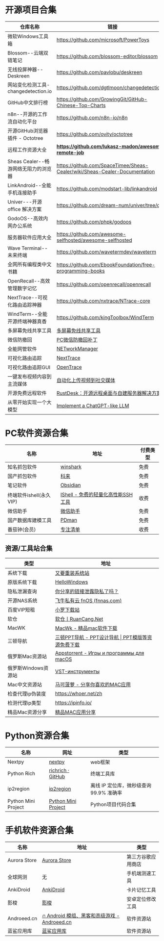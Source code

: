 # 开源项目合集

| 仓库名称                        | 链接                                                                          |
| --------------------------- | --------------------------------------------------------------------------- |
| 微软Windows工具箱                | https://github.com/microsoft/PowerToys                                      |
| Blossom--云端双链笔记             | https://github.com/blossom-editor/blossom                                   |
| 无线投屏神器--Deskreen            | https://github.com/pavlobu/deskreen                                         |
| 网站变化检测工具-changedetection.io | https://github.com/dgtlmoon/changedetection.io                              |
| GitHub中文排行榜                 | https://github.com/GrowingGit/GitHub-Chinese-Top-Charts                     |
| n8n--开源的工作流自动化平台            | https://github.com/n8n-io/n8n                                               |
| 开源GitHub浏览器插件 - Octotree    | https://github.com/ovity/octotree                                           |
| 远程工作资源大全                    | **https://github.com/lukasz-madon/awesome-remote-job**                      |
| Sheas Cealer--畅游网络无阻力的浏览器   | https://github.com/SpaceTimee/Sheas-Cealer/wiki/Sheas-Cealer-Documentation  |
| LinkAndroid--全能手机连接助手       | https://github.com/modstart-lib/linkandroid                                 |
| Univer---开源 office 解决方案     | https://github.com/dream-num/univer/tree/dev                                |
| GodoOS--高效内网办公系统            | https://github.com/phpk/godoos                                              |
| 服务器软件应用大全                   | https://github.com/awesome-selfhosted/awesome-selfhosted                    |
| Wave Terminal--未来终端         | https://github.com/wavetermdev/waveterm                                     |
| 全网所有编程类中文书籍                 | https://github.com/EbookFoundation/free-programming-books                   |
| OpenRecall--高效管理数字记忆        | https://github.com/openrecall/openrecall                                    |
| NextTrace--可视化路由追踪神器        | https://github.com/nxtrace/NTrace-core                                      |
| WindTerm--全能开源终端神器真香        | https://github.com/kingToolbox/WindTerm                                     |
| 多屏幕免线共享工具                   | [多屏幕免线共享工具]( https://github.com/pavlobu/deskreen)                           |
| 微信防撤回                       | [PC微信防撤回补丁]( https://github.com/huiyadanli/RevokeMsgPatcher )               |
| 全能网管软件                      | [NETworkManager](https://github.com/BornToBeRoot/NETworkManager)            |
| 可视化路由追踪                     | [NextTrace](https://github.com/nxtrace/NTrace-core)                         |
| 可视化路由追踪GUI                  | [OpenTrace](https://github.com/Archeb/opentrace)                            |
| 一键发布视频内容到主流媒体               | [自动化上传视频到社交媒体](https://github.com/dreammis/social-auto-upload)              |
| 开源免费远程软件                    | [RustDesk：开源远程桌面与自建服务器解决方案](https://rustdesk.com/zh-cn/)                    |
| 从零开始实现一个大模型                 | [Implement a ChatGPT-like LLM ](https://github.com/rasbt/LLMs-from-scratch) |
# PC软件资源合集

| 名称                | 地址                                                | 付费类型   |
| ----------------- | ------------------------------------------------- | ------ |
| 知名抓包软件            | [winshark](https://www.wireshark.org/)            | 免费     |
| 国产抓包软件            | [ 科来](https://www.colasoft.com.cn/)               | 免费     |
| 笔记软件              | [Obsidian ](https://obsidian.md/)                 | 免费     |
| 终端软件ishell(永久VIP) | [IShell - 免费的轻量化高性能SSH工具](https://www.ishell.cc/) | 收费     |
| 微信助手              | [微信助手](http://wechat.fuyue.xyz/)                  | 免费     |
| 国产数据库建模工具         | [PDman](http://www.pdman.cn/)                     | 免费     |
| 番茄钟(会员)           | [专注清单](https://www.focustodo.cn/)                 | 收费     |


## 资源/工具站合集

| 类型            | 地址                                                                  |
| ------------- | ------------------------------------------------------------------- |
| 系统下载          | [又要重装系统站](https://yyczxt.com/)                                      |
| 原版系统下载        | [HelloWindows](https://hellowindows.cn/)                            |
| 隐私泄漏查询        | [你分享的链接泄露隐私了吗？](https://uid.ejfkdev.com/)                           |
| 开源NAS系统       | [飞牛私有云 fnOS (fnnas.com)](https://www.fnnas.com/)                    |
| 百度VIP短租       | [小罗下载站](http://hezuvip.com)                                         |
| 软仓            | [软仓丨RuanCang.Net](https://ruancang.net/)                            |
| MacWK         | [MacWk - 精品mac软件下载](https://macwk.cn/)                              |
| 三顿导航          | [三顿PPT导航 - PPT设计导航 \| PPT模版等资源免费下载](https://www.sandunppt.com/)     |
| 俄罗斯Mac资源站     | [Appstorrent - Игры и программы для macOS](https://appstorrent.ru/) |
| 俄罗斯Windows资源站 | [VST-инструменты](https://positiverecords.ru/)                      |
| Mac中文资源站      | [马可菠萝 - 分享你喜欢的MAC应用](https://www.macbl.com/)                        |
| 检查代理ip伪装度     | https://whoer.net/zh                                                |
| 检测代理ip类型      | https://ipinfo.io/                                                  |
| 精品Mac资源分享     | [精品MAC应用分享](https://xclient.info/)                                  |

# Python资源合集

| 名称                  | 网址                                                                               | 类型                        |
| ------------------- | -------------------------------------------------------------------------------- | ------------------------- |
| Nextpy              | [nextpy](https://github.com/dot-agent/nextpy)                                    | web框架                     |
| Python Rich         | [richrich · GitHub](https://github.com/textualize/rich/blob/master/README.cn.md) | 终端工具库                     |
| ip2region           | [ip2region](https://github.com/lionsoul2014/ip2region)                           | 离线 IP 定位库，微秒级查询 99.9% 准确率 |
| Python Mini Project | [Python Mini Project](https://github.com/ndleah/python-mini-project)             | Python项目代码合集              |
# 手机软件资源合集

| 名称           | 地址                                                          | 类型        |
| ------------ | ----------------------------------------------------------- | --------- |
| Aurora Store | [Aurora Store](https://auroraoss.com/)                      | 第三方谷歌应用商店 |
| 全球网测         | 无                                                           | 手机端测速工具   |
| AnkiDroid    | [AnkiDroid](https://ankiweb.net/decks)                      | 卡片记忆工具    |
| 影梭           | [影梭](https://github.com/ZCShou/GoGoGo)                      | 安卓定位修改工具  |
| Androeed.cn  | [🔥 Android 模组、黑客和高级游戏 - Androeed.cn](https://androeed.cn/) | 软件资源站     |
| 蓝鲨应用库        | [蓝鲨应用库](https://www.lsapk.com/)                             | 软件资源站     |
